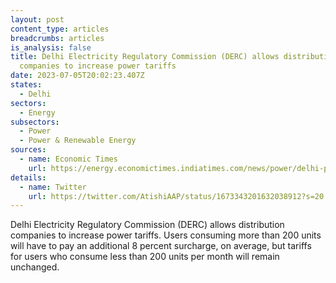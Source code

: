 ```yaml
---
layout: post
content_type: articles
breadcrumbs: articles
is_analysis: false
title: Delhi Electricity Regulatory Commission (DERC) allows distribution
  companies to increase power tariffs
date: 2023-07-05T20:02:23.407Z
states:
  - Delhi
sectors:
  - Energy
subsectors:
  - Power
  - Power & Renewable Energy
sources:
  - name: Economic Times
    url: https://energy.economictimes.indiatimes.com/news/power/delhi-power-tariff-hike-users-consuming-over-200-units-of-electricity-have-to-pay-8-surcharge/101283838
details:
  - name: Twitter
    url: https://twitter.com/AtishiAAP/status/1673343201632038912?s=20
---
```

Delhi Electricity Regulatory Commission (DERC) allows distribution companies to increase power tariffs. Users consuming more than 200 units will have to pay an additional 8 percent surcharge, on average, but tariffs for users who consume less than 200 units per month will remain unchanged.